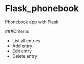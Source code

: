 # Flask_phonebook
Phonebook app with Flask

###Criteria:
* List all entries 
* Add entry
* Edit entry 
* Delete entry
